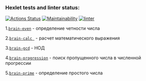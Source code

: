 ### Hexlet tests and linter status:
[![Actions Status](https://github.com/mikemoreen/frontend-project-lvl1/workflows/hexlet-check/badge.svg)](https://github.com/mikemoreen/frontend-project-lvl1/actions)
[![Maintainability](https://api.codeclimate.com/v1/badges/5e8c0fe68d9221e90152/maintainability)](https://codeclimate.com/github/mikemoreen/frontend-project-lvl1/maintainability)
[![linter](https://github.com/mikemoreen/frontend-project-lvl1/actions/workflows/linter.yml/badge.svg?branch=main&event=push)](https://github.com/mikemoreen/frontend-project-lvl1/actions/workflows/linter.yml)

1.[`brain-even`](https://asciinema.org/a/I3LuDQG6jpHkglRDTdMSR1yxc) - определение четности числа

2.[`brain-calc `](https://asciinema.org/a/kX6qtFRyMWRsTZMs1e8kDtft5) - расчет математического выражения

3.[`brain-gcd`](https://asciinema.org/a/sNtxZVlIHlgizYzK8xxZH1sxi) - НОД

4.[`brain-progression`](https://asciinema.org/a/CsgVoiULumHJCTzfm8R0n5Lpo) - поиск пропущенного числа в численной прогрессии

5.[`brain-prime`](https://asciinema.org/a/bV0qfHNYUFkpi0wOCccWnciX8) - определение простого числа
